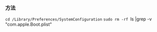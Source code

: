 ### 方法

`cd /Library/Preferences/SystemConfiguration`
`sudo rm -rf `ls |grep -v "com.apple.Boot.plist"` `
